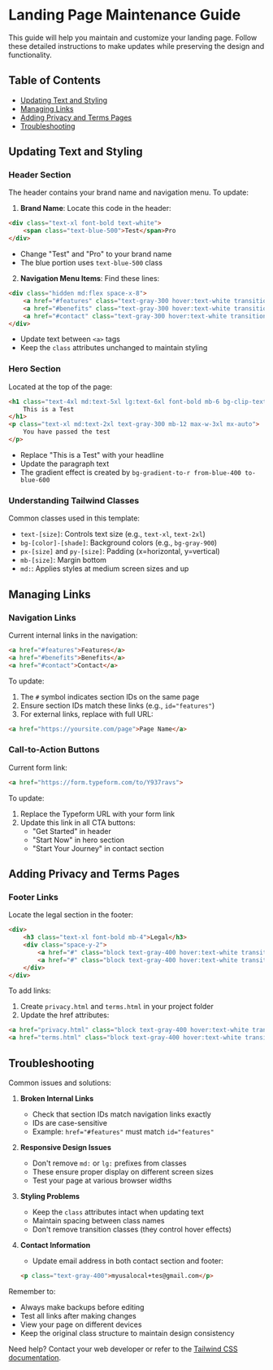 # Landing Page Maintenance Guide

This guide will help you maintain and customize your landing page. Follow these detailed instructions to make updates while preserving the design and functionality.

## Table of Contents
- [Updating Text and Styling](#updating-text-and-styling)
- [Managing Links](#managing-links)
- [Adding Privacy and Terms Pages](#adding-privacy-and-terms-pages)
- [Troubleshooting](#troubleshooting)

## Updating Text and Styling

### Header Section
The header contains your brand name and navigation menu. To update:

1. **Brand Name**: Locate this code in the header:
```html
<div class="text-xl font-bold text-white">
    <span class="text-blue-500">Test</span>Pro
</div>
```
- Change "Test" and "Pro" to your brand name
- The blue portion uses `text-blue-500` class

2. **Navigation Menu Items**: Find these lines:
```html
<div class="hidden md:flex space-x-8">
    <a href="#features" class="text-gray-300 hover:text-white transition-colors duration-300">Features</a>
    <a href="#benefits" class="text-gray-300 hover:text-white transition-colors duration-300">Benefits</a>
    <a href="#contact" class="text-gray-300 hover:text-white transition-colors duration-300">Contact</a>
</div>
```
- Update text between `<a>` tags
- Keep the `class` attributes unchanged to maintain styling

### Hero Section
Located at the top of the page:
```html
<h1 class="text-4xl md:text-5xl lg:text-6xl font-bold mb-6 bg-clip-text text-transparent bg-gradient-to-r from-blue-400 to-blue-600">
    This is a Test
</h1>
<p class="text-xl md:text-2xl text-gray-300 mb-12 max-w-3xl mx-auto">
    You have passed the test
</p>
```
- Replace "This is a Test" with your headline
- Update the paragraph text
- The gradient effect is created by `bg-gradient-to-r from-blue-400 to-blue-600`

### Understanding Tailwind Classes
Common classes used in this template:
- `text-[size]`: Controls text size (e.g., `text-xl`, `text-2xl`)
- `bg-[color]-[shade]`: Background colors (e.g., `bg-gray-900`)
- `px-[size]` and `py-[size]`: Padding (x=horizontal, y=vertical)
- `mb-[size]`: Margin bottom
- `md:`: Applies styles at medium screen sizes and up

## Managing Links

### Navigation Links
Current internal links in the navigation:
```html
<a href="#features">Features</a>
<a href="#benefits">Benefits</a>
<a href="#contact">Contact</a>
```
To update:
1. The `#` symbol indicates section IDs on the same page
2. Ensure section IDs match these links (e.g., `id="features"`)
3. For external links, replace with full URL:
```html
<a href="https://yoursite.com/page">Page Name</a>
```

### Call-to-Action Buttons
Current form link:
```html
<a href="https://form.typeform.com/to/Y937ravs">
```
To update:
1. Replace the Typeform URL with your form link
2. Update this link in all CTA buttons:
   - "Get Started" in header
   - "Start Now" in hero section
   - "Start Your Journey" in contact section

## Adding Privacy and Terms Pages

### Footer Links
Locate the legal section in the footer:
```html
<div>
    <h3 class="text-xl font-bold mb-4">Legal</h3>
    <div class="space-y-2">
        <a href="#" class="block text-gray-400 hover:text-white transition-colors duration-300">Privacy Policy</a>
        <a href="#" class="block text-gray-400 hover:text-white transition-colors duration-300">Terms of Service</a>
    </div>
</div>
```

To add links:
1. Create `privacy.html` and `terms.html` in your project folder
2. Update the href attributes:
```html
<a href="privacy.html" class="block text-gray-400 hover:text-white transition-colors duration-300">Privacy Policy</a>
<a href="terms.html" class="block text-gray-400 hover:text-white transition-colors duration-300">Terms of Service</a>
```

## Troubleshooting

Common issues and solutions:

1. **Broken Internal Links**
   - Check that section IDs match navigation links exactly
   - IDs are case-sensitive
   - Example: `href="#features"` must match `id="features"`

2. **Responsive Design Issues**
   - Don't remove `md:` or `lg:` prefixes from classes
   - These ensure proper display on different screen sizes
   - Test your page at various browser widths

3. **Styling Problems**
   - Keep the `class` attributes intact when updating text
   - Maintain spacing between class names
   - Don't remove transition classes (they control hover effects)

4. **Contact Information**
   - Update email address in both contact section and footer:
   ```html
   <p class="text-gray-400">myusalocal+tes@gmail.com</p>
   ```

Remember to:
- Always make backups before editing
- Test all links after making changes
- View your page on different devices
- Keep the original class structure to maintain design consistency

Need help? Contact your web developer or refer to the [Tailwind CSS documentation](https://tailwindcss.com/docs).